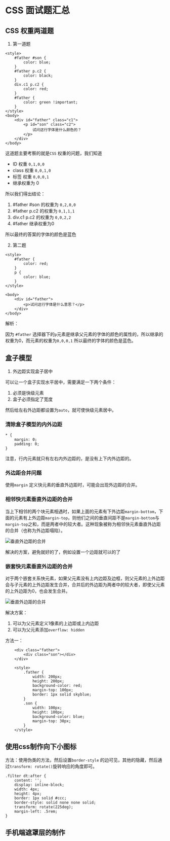 # CSS 面试题汇总

## CSS 权重两道题

1. 第一道题

```
<style>
    #father #son {
        color: blue;
    }
    #father p.c2 {
        color: black;
    }
    div.c1 p.c2 {
        color: red;
    }
    #father {
        color: green !important;
    }
</style>
<body>
    <div id="father" class="c1">
        <p id="son" class="c2">
            试问这行字体是什么颜色的？
        </p>
    </div>
</body>
```

这道题主要考察的就是`CSS` 权重的问题，我们知道
- ID 权重 `0,1,0,0`
- class 权重 `0,0,1,0`
- 标签 权重 `0,0,0,1`
- 继承权重为 0

所以我们得出结论：

1. #father #son 的权重为 `0,2,0,0`
2. #father p.c2 的权重为 `0,1,1,1`
3. div.c1 p.c2 的权重为 `0,0,2,2`
4.  #father 继承权重为0

所以最终的答案的字体的颜色是蓝色


2. 第二题

```
<style>
    #father {
        color: red;
    }
    p {
        color: blue;
    }
</style>

<body>
    <div id="father">
        <p>试问这行字体是什么意思？</p>
    </div>
</body>
```

解析：

因为 `#father` 选择器下的`p`元素是继承父元素的字体的颜色的属性的，所以继承的权重为0，而元素的权重为`0,0,0,1` 所以最终的字体的颜色是蓝色。


## 盒子模型

1. 外边距实现盒子居中

可以让一个盒子实现水平居中，需要满足一下两个条件：

1. 必须是快级元素
2. 盒子必须指定了宽度

然后给左右外边距都设置为`auto`，就可使快级元素居中。

### 清除盒子模型的内外边距

```
* {
    margin: 0;
    padding: 0;
}
```

注意，行内元素就只有左右内外边距的，是没有上下内外边距的。

### 外边距合并问题

使用`margin` 定义快元素的垂直外边距时，可能会出现外边距的合并。

### 相邻快元素垂直外边距的合并

当上下相邻的两个块元素相遇时，如果上面的元素有下外边距`margin-bottom`，下面的元素有上外边距`margin-top`，则他们之间的垂直间距不是`margin-bottom`与`margin-top`之和，而是两者中的较大者。这种现象被称为相邻快元素垂直外边距的合并（也称为外边距塌陷）。

![垂直外边距的合并](https://github.com/yjn2015/css-interview/blob/master/img/css_margin_1.gif)

解决的方案，避免就好的了，例如设置一个边距就可以的了


### 嵌套快元素垂直外边距的合并

对于两个嵌套关系快元素，如果父元素没有上内边距及边框，则父元素的上外边距会与子元素的上外边距发生合并，合并后的外边距为两者中的较大者，即使父元素的上外边距为0，也会发生合并。

![垂直外边距的合并](https://github.com/yjn2015/css-interview/blob/master/img/css-margin.png)

解决方案：

1. 可以为父元素定义1像素的上边距或上内边距
2. 可以为父元素添加`overflow: hidden`

方法一：

```
    <div class="father">
        <div class="son"></div>
    </div>

    <style>
        .father {
            width: 200px;
            height: 200px;
            background-color: red;
            margin-top: 100px;
            border: 1px solid skyblue;
        }
        .son {
            width: 100px;
            height: 100px;
            background-color: blue;
            margin-top: 30px;
        }
    </style>
```

## 使用css制作向下小图标

方法：使用伪类的方法，然后设置`border-style` 的边可见，其他的隐藏，然后通过`transform: rotate()`旋转响应的角度即可。
```
.filter dt:after {
    content: '';
    display: inline-block;
    width: 4px;
    height: 4px;
    border: 1px solid #ccc;
    border-style: solid none none solid;
    transform: rotate(225deg);
    margin-left: .5rem;
}

```

## 手机端遮罩层的制作